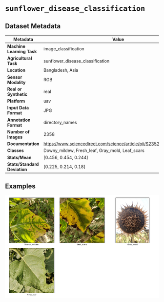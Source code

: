 
# `sunflower_disease_classification`

## Dataset Metadata

| Metadata | Value |
| --- | --- |
| **Machine Learning Task** | image_classification |
| **Agricultural Task** | sunflower_disease_classification |
| **Location** | Bangladesh, Asia |
| **Sensor Modality** | RGB |
| **Real or Synthetic** | real |
| **Platform** | uav |
| **Input Data Format** | JPG |
| **Annotation Format** | directory_names |
| **Number of Images** | 2358 |
| **Documentation** | https://www.sciencedirect.com/science/article/pii/S2352340922002542 |
| **Classes** | Downy_mildew, Fresh_leaf, Gray_mold, Leaf_scars |
| **Stats/Mean** | [0.456, 0.454, 0.244] |
| **Stats/Standard Deviation** | [0.225, 0.214, 0.18] |


## Examples

![Example Images for sunflower_disease_classification](https://github.com/Project-AgML/AgML/blob/main/docs/sample_images/sunflower_disease_classification_examples.png)